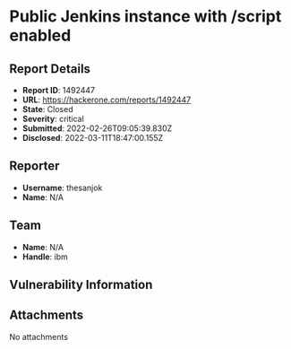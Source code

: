 # Public Jenkins instance with /script enabled

## Report Details
- **Report ID**: 1492447
- **URL**: https://hackerone.com/reports/1492447
- **State**: Closed
- **Severity**: critical
- **Submitted**: 2022-02-26T09:05:39.830Z
- **Disclosed**: 2022-03-11T18:47:00.155Z

## Reporter
- **Username**: thesanjok
- **Name**: N/A

## Team
- **Name**: N/A
- **Handle**: ibm

## Vulnerability Information


## Attachments
No attachments

